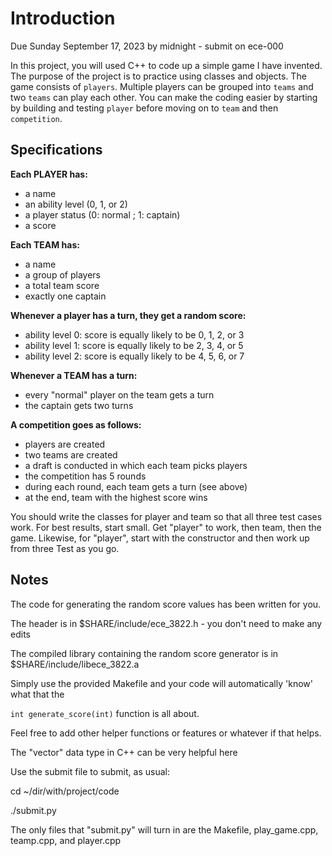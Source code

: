 # Introduction

Due Sunday September 17, 2023 by midnight - submit on ece-000

In this project, you will used C++ to code up a simple game I have invented.
The purpose of the project is to practice using classes and objects.
The game consists of `players`. Multiple players can be grouped into `teams`
and two `teams` can play each other. You can make the coding easier by starting
by building and testing `player` before moving on to `team` and then `competition`.

## Specifications

**Each PLAYER has:**
* a name
* an ability level (0, 1, or 2)
* a player status (0: normal ; 1: captain)
* a score

**Each TEAM has:**
* a name
* a group of players
* a total team score
* exactly one captain

**Whenever a player has a turn, they get a random score:**
* ability level 0: score is equally likely to be 0, 1, 2, or 3
* ability level 1: score is equally likely to be 2, 3, 4, or 5
* ability level 2: score is equally likely to be 4, 5, 6, or 7

**Whenever a TEAM has a turn:**
* every "normal" player on the team gets a turn
* the captain gets two turns

**A competition goes as follows:**
* players are created
* two teams are created
* a draft is conducted in which each team picks players
* the competition has 5 rounds
* during each round, each team gets a turn (see above)
* at the end, team with the highest score wins


You should write the classes for player and team so that all three test cases work.
For best results, start small. Get "player" to work, then team, then the game.
Likewise, for "player", start with the constructor and then work up from three
Test as you go.


## Notes
The code for generating the random score values has been written for you.
    
The header is in $SHARE/include/ece_3822.h - you don't need to make any edits
    
The compiled library containing the random score generator is in $SHARE/include/libece_3822.a

Simply use the provided Makefile and your code will automatically 'know' what that the

`int generate_score(int)` function is all about.

Feel free to add other helper functions or features or whatever if that helps.

The "vector" data type in C++ can be very helpful here

Use the submit file to submit, as usual:

cd ~/dir/with/project/code

./submit.py

The only files that "submit.py" will turn in are the Makefile, play_game.cpp, teamp.cpp, and player.cpp

